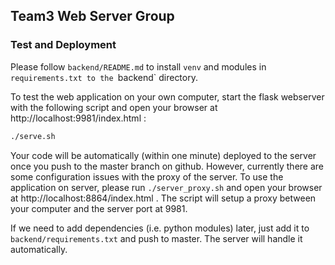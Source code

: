 
## Team3 Web Server Group

### Test and Deployment

Please follow `backend/README.md` to install `venv` and modules
in `requirements.txt to the `backend` directory.

To test the web application on your own computer, start the flask
webserver with the following script and open your browser at
http://localhost:9981/index.html :

```sh
./serve.sh
```

Your code will be automatically (within one minute) deployed to the
server once you push to the master branch on github.
However, currently there are some configuration issues with the
proxy of the server. To use the application on server, please
run `./server_proxy.sh` and open your browser at
http://localhost:8864/index.html . The script will setup a
proxy between your computer and the server port at 9981.

If we need to add dependencies (i.e. python modules) later, just add it to
`backend/requirements.txt` and push to master.
The server will handle it automatically.


